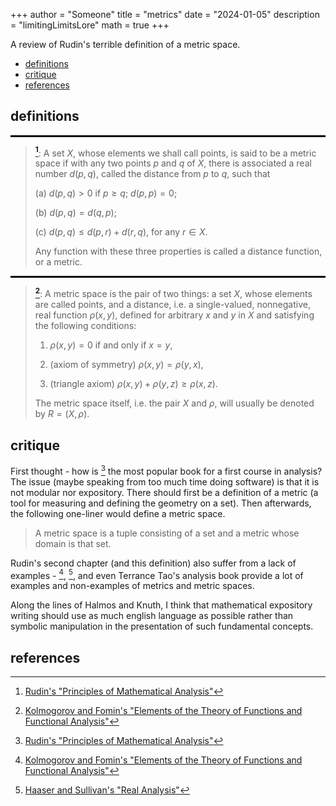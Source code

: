 +++
author = "Someone"
title = "metrics"
date = "2024-01-05"
description = "limitingLimitsLore"
math = true
+++

A review of Rudin's terrible definition of a metric space. 
<!--more-->

- [definitions](#definitions)
- [critique](#critique)
- [references](#references)

## definitions

<hr style="border:1.5px solid black">

> **[^1]**: A set $X$, whose elements we shall call points, is said to be a metric space if with any two points $p$ and $q$ of $X$, there is associated a real number $d(p,q)$, called the distance from $p$ to $q$, such that
> 
> (a) $d(p,q)>0$ if $p\geq q$; $d(p,p)=0$;
> 
> (b) $d(p,q)=d(q,p)$;
> 
> (c) $d(p,q)\leq d(p,r) + d(r,q)$, for any $r\in X$.
> 
> Any function with these three properties is called a distance function, or a metric.

<hr style="border:1.5px solid black">

> **[^2]**: A metric space is the pair of two things: a set $X$, whose elements are called points, and a distance, i.e. a single-valued, nonnegative, real function $\rho(x,y)$, defined for arbitrary $x$ and $y$ in $X$ and satisfying the following conditions:
>
> 1) $\rho(x,y)=0$ if and only if $x=y$,
>
> 2) (axiom of symmetry) $\rho(x,y)=\rho(y,x)$,
>
> 3) (triangle axiom) $\rho(x,y)+\rho(y,z)\geq \rho(x,z)$.
>
> The metric space itself, i.e. the pair $X$ and $\rho$, will usually be denoted by $R=(X,\rho)$.


## critique

First thought - how is [^1] the most popular book for a first course in analysis? The issue (maybe speaking from too much time doing software) is that it is not modular nor expository. There should first be a definition of a metric (a tool for measuring and defining the geometry on a set). Then afterwards, the following one-liner would define a metric space.

> A metric space is a tuple consisting of a set and a metric whose domain is that set.

Rudin's second chapter (and this definition) also suffer from a lack of examples - [^2], [^3], and even Terrance Tao's analysis book provide a lot of examples and non-examples of metrics and metric spaces. 

Along the lines of Halmos and Knuth, I think that mathematical expository writing should use as much english language as possible rather than symbolic manipulation in the presentation of such fundamental concepts.

## references

[^1]: [Rudin's "Principles of Mathematical Analysis"](https://archive.org/details/principlesofmath0000walt)
[^2]: [Kolmogorov and Fomin's "Elements of the Theory of Functions and Functional Analysis"](https://archive.org/details/elementsoftheory0000kolm_l7l2)
[^3]: [Haaser and Sullivan's "Real Analysis"](https://archive.org/details/realanalysis0000haas)

